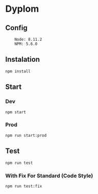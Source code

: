 # Dyplom

## Config
```
    Node: 8.11.2
    NPM: 5.6.0
```
## Instalation

    npm install

## Start
### Dev

    npm start

### Prod

    npm run start:prod

## Test

    npm run test
### With Fix For Standard (Code Style)

    npm run test:fix
